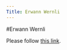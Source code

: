 ```yaml
---
Title: Erwann Wernli
---
```

#Erwann Wernli
<head><meta http-equiv="refresh" content="1; url=http://wernli.nine.ch/" /></head><body><p>Please follow <a href="http://wernli.nine.ch/">this link</a>.</p></body>
